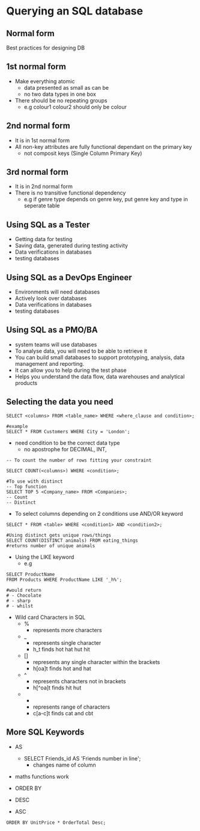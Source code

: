 # Querying an SQL database

## Normal form
Best practices for designing DB

## 1st normal form
- Make everything atomic
  - data presented as small as can be
  - no two data types in one box
- There should be no repeating groups
  - e.g colour1 colour2 should only be colour

## 2nd normal form
- It is in 1st normal form
- All non-key attributes are fully functional dependant on the primary key
  - not composit keys (Single Column Primary Key)

## 3rd normal form
- It is in 2nd normal form
- There is no transitive functional dependency
  - e.g if genre type depends on genre key, put genre key and type in seperate table

## Using SQL as a Tester
- Getting data for testing
- Saving data, generated during testing activity
- Data verifications in databases
- testing databases

## Using SQL as a DevOps Engineer
- Environments will need databases
- Actively look over databases
- Data verifications in databases
- testing databases

## Using SQL as a PMO/BA
- system teams will use databases 
- To analyse data, you will need to be able to retrieve it
- You can build small databases to support prototyping, analysis, data management and reporting.
- It can allow you to help during the test phase
- Helps you understand the data flow, data warehouses and analytical products

## Selecting the data you need

```
SELECT <columns> FROM <table_name> WHERE <where_clause and condition>;

#example
SELECT * FROM Customers WHERE City = 'London';
```
- need condition to be the correct data type
  - no apostrophe for DECIMAL, INT, 

```
-- To count the number of rows fitting your constraint

SELECT COUNT(<columns>) WHERE <condition>;

#To use with distinct
-- Top function
SELECT TOP 5 <Company_name> FROM <Companies>;
-- Count
-- Distinct
```
- To select columns depending on 2 conditions use AND/OR keyword
```
SELECT * FROM <table> WHERE <condition1> AND <condition2>;

#Using distinct gets unique rows/things
SELECT COUNT(DISTINCT animals) FROM eating_things
#returns number of unique animals
```

- Using the LIKE keyword
  - e.g 
```
SELECT ProductName
FROM Products WHERE ProductName LIKE '_h%';

#would return
# - Chocolate
# - sharp
# - whilst
```
- Wild card Characters in SQL
  - %
    - represents more characters
  - _
    - represents single character
    - h_t finds hot hat hut hit
  - []
    - represents any single character within the brackets
    - h[oa]t finds hot and hat
  - ^
    - represents characters not in brackets
    - h[^oa]t finds hit hut
  - -
    - represents range of characters
    - c[a-c]t finds cat and cbt 

## More SQL Keywords

- AS
  - SELECT Friends_id AS 'Friends number in line';
    - changes name of column

- maths functions work
- ORDER BY
- DESC
- ASC
```
ORDER BY UnitPrice * OrderTotal Desc;
```

